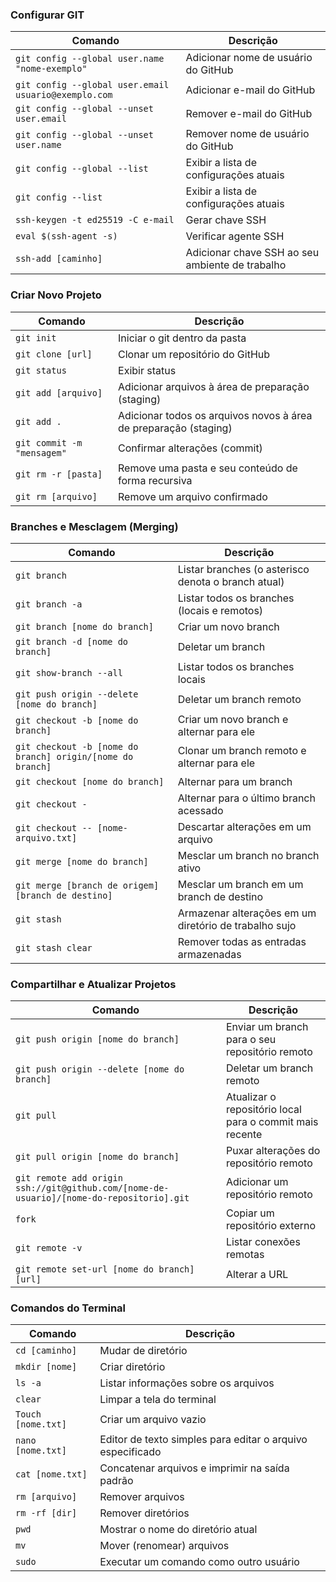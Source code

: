 ### Configurar GIT

| Comando | Descrição   |
| ------- | ----------- |
| `git config --global user.name "nome-exemplo"` | Adicionar nome de usuário do GitHub |
| `git config --global user.email usuario@exemplo.com` | Adicionar e-mail do GitHub |
| `git config --global --unset user.email` | Remover e-mail do GitHub |
| `git config --global --unset user.name` | Remover nome de usuário do GitHub |
| `git config --global --list` | Exibir a lista de configurações atuais |
| `git config --list` | Exibir a lista de configurações atuais |
| `ssh-keygen -t ed25519 -C e-mail` | Gerar chave SSH |
| `eval $(ssh-agent -s)` | Verificar agente SSH |
| `ssh-add [caminho]` | Adicionar chave SSH ao seu ambiente de trabalho |

### Criar Novo Projeto

| Comando | Descrição |
| ------- | ----------|
| `git init` | Iniciar o git dentro da pasta |
| `git clone [url]` | Clonar um repositório do GitHub |
| `git status` | Exibir status| 
| `git add [arquivo]` | Adicionar arquivos à área de preparação (staging) |
| `git add .` | Adicionar todos os arquivos novos à área de preparação (staging) |
| `git commit -m "mensagem"` | Confirmar alterações (commit) |
| `git rm -r [pasta]` | Remove uma pasta e seu conteúdo de forma recursiva |
| `git rm [arquivo]` | Remove um arquivo confirmado |

### Branches e Mesclagem (Merging)

| Comando | Descrição |
| ------- | ----------- |
| `git branch` | Listar branches (o asterisco denota o branch atual) |
| `git branch -a` | Listar todos os branches (locais e remotos) |
| `git branch [nome do branch]` | Criar um novo branch |
| `git branch -d [nome do branch]` | Deletar um branch |
| `git show-branch --all` | Listar todos os branches locais |
| `git push origin --delete [nome do branch]` | Deletar um branch remoto |
| `git checkout -b [nome do branch]` | Criar um novo branch e alternar para ele |
| `git checkout -b [nome do branch] origin/[nome do branch]` | Clonar um branch remoto e alternar para ele |
| `git checkout [nome do branch]` | Alternar para um branch |
| `git checkout -` | Alternar para o último branch acessado |
| `git checkout -- [nome-arquivo.txt]` | Descartar alterações em um arquivo |
| `git merge [nome do branch]` | Mesclar um branch no branch ativo |
| `git merge [branch de origem] [branch de destino]` | Mesclar um branch em um branch de destino |
| `git stash` | Armazenar alterações em um diretório de trabalho sujo |
| `git stash clear` | Remover todas as entradas armazenadas |

### Compartilhar e Atualizar Projetos

| Comando | Descrição |
| ------- | ----------- |
| `git push origin [nome do branch]` | Enviar um branch para o seu repositório remoto |
| `git push origin --delete [nome do branch]` | Deletar um branch remoto |
| `git pull` | Atualizar o repositório local para o commit mais recente |
| `git pull origin [nome do branch]` | Puxar alterações do repositório remoto |
| `git remote add origin ssh://git@github.com/[nome-de-usuario]/[nome-do-repositorio].git` | Adicionar um repositório remoto |
| `fork` | Copiar um repositório externo |
| `git remote -v` | Listar conexões remotas |
| `git remote set-url [nome do branch] [url]` | Alterar a URL |

### Comandos do Terminal 

| Comando | Descrição |
| ------- | --------- |
| `cd [caminho]` | Mudar de diretório |
| `mkdir [nome]` | Criar diretório |
| `ls -a` | Listar informações sobre os arquivos |
| `clear` | Limpar a tela do terminal |
| `Touch [nome.txt]` | Criar um arquivo vazio |
| `nano [nome.txt]` | Editor de texto simples para editar o arquivo especificado |
| `cat [nome.txt]` | Concatenar arquivos e imprimir na saída padrão |
| `rm [arquivo]` | Remover arquivos |
| `rm -rf [dir]` | Remover diretórios |
| `pwd` | Mostrar o nome do diretório atual |
| `mv` | Mover (renomear) arquivos |
| `sudo` | Executar um comando como outro usuário |

